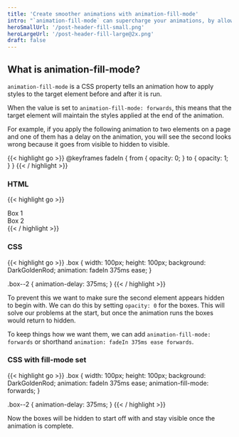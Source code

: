 ```yaml
---
title: 'Create smoother animations with animation-fill-mode'
intro: "`animation-fill-mode` can supercharge your animations, by allowing you to take control of your page's choreography."
heroSmallUrl: '/post-header-fill-small.png'
heroLargeUrl: '/post-header-fill-large@2x.png'
draft: false
---
```


## What is animation-fill-mode?

`animation-fill-mode` is a CSS property tells an animation how to apply styles to the target element before and after it is run.

When the value is set to `animation-fill-mode: forwards`, this means that the target element will maintain the styles applied at the end of the animation.

For example, if you apply the following animation to two elements on a page and one of them has a delay on the animation, you will see the second looks wrong because it goes from visible to hidden to visible.

{{< highlight go >}}
  @keyframes fadeIn {
    from {
      opacity: 0;
    }
    to {
      opacity: 1;
    }
  }
{{< / highlight >}}

### HTML
{{< highlight go >}}
  <div class="box box">Box 1</div>
  <div class="box box--2">Box 2</div>
{{< / highlight >}}

### CSS
{{< highlight go >}}
  .box {
    width: 100px;
    height: 100px;
    background: DarkGoldenRod;
    animation: fadeIn 375ms ease;
  }

  .box--2 {
    animation-delay: 375ms;
  }
{{< / highlight >}}

To prevent this we want to make sure the second element appears hidden to begin
with.  We can do this by setting `opacity: 0` for the boxes. This will solve
our problems at the start, but once the animation runs the boxes would return to
hidden.

To keep things how we want them, we can add `animation-fill-mode: forwards` or shorthand `animation: fadeIn 375ms ease forwards`. 

### CSS with fill-mode set
{{< highlight go >}}
  .box {
    width: 100px;
    height: 100px;
    background: DarkGoldenRod;
    animation: fadeIn 375ms ease;
    animation-fill-mode: forwards;
  }

  .box--2 {
    animation-delay: 375ms;
  }
{{< / highlight >}}

Now the boxes will be hidden to start off with and stay visible once the animation is complete.

